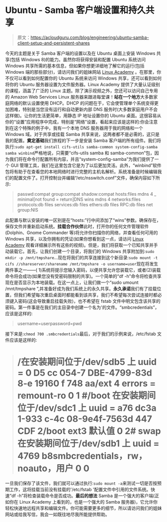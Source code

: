 # Ubuntu - Samba 客户端设置和持久共享

> 原文：<https://acloudguru.com/blog/engineering/ubuntu-samba-client-setup-and-persistent-shares>

今天的主题是关于 Samba 客户端的设置以及在 Ubuntu 桌面上安装 Windows 共享(包括 Windows 8)的能力。虽然你将获得安装和配置 Ubuntu 系统访问 Windows 共享所需的基本信息，但如果你想更详细地了解它的运行(包括 Windows 端的那些部分)，请访问我们的姐妹网站 [Linux Academy](https://linuxacademy.com) 。在那里，你不仅可以看到如何配置你的 Ubuntu 系统来访问 Windows 共享，还可以看到如何将你的 Ubuntu 服务器设置为文件服务器。Linux Academy 提供了大量认证级别的课程，涵盖了广泛的 Linux 主题。除了演示视频之外，您还可以访问自己专用的 Amazon Web Services Linux 服务器来跟进每堂课！**站在一个地方**大多数家庭网络的默认设置使用 DHCP。DHCP 的问题在于，它会使管理单个系统变得更加困难，特别是当您没有运行和自动更新内部 DNS 服务时(大多数家庭用户不会这样做)。让你的生活更简单，用静态 IP 地址设置你的 Ubuntu 桌面。这很容易从你的“设置”应用程序中完成，特别是“网络”设置，看起来应该是这样的:你会注意到在这个特殊的例子中，我有一个本地 DNS 服务器用于我的网络和一个 Windows 域。对于共享或挂载 Samba 共享来说，这两者都不是必需的，这只是我的配置。**奠定基础**我们旅程的下一步是安装 Samba 客户端的所有组件。我们将执行:`sudo apt-get install cifs-utils samba-common system-config-samba samba winbind`严格地说，只需要“cifs-utils samba 和 samba-common”包，因为我们将在命令行配置所有内容，并且“system-config-samba”为我们提供了一个 GUI 管理工具，我们在这里包含它是为了以后更加灵活。此外，“winbind”软件包将有助于在查看您的本地网络时进行完整的主机名解析。系统准备是时候编辑我们的配置文件了。打开控制台并编辑“/etc/nsswitch.conf”文件，确保内容如下所示:

> passwd:compat group:compat shadow:compat hosts:files mdns 4 _ minimal[not found = return]DNS wins mdns 4 networks:files protocols:db files services:db files ethers:db files RPC:db files net group:NIS

此配置与默认安装的唯一区别是在“hosts:”行中间添加了“wins”参数。确保存在，保存文件并重新启动系统。**挂载合作伙伴**此时，打开你的任何文件管理软件(Dolphin、Gnome Commander 等)将允许你扫描你的网络，并查看任何可用的 Windows 共享，以及你拥有的凭证(如果你想看到这一点，请访问 [Linux Academy](https://linuxacademy.com) 观看详细展示所有这些的视频)。但是，我们将获取一个已知共享并手动装载它。首先，让我们创建一个目录，将我们的 Windows 共享附加到:`sudo mkdir -p /mnt/tmpshare`…现在将我们的共享连接到这个新目录:`sudo mount -t cifs //shareserver/sharename /mnt/tmpshare -o username=user`现在将发生两件事之一——( 1)系统将提示您输入密码，以便共享允许您装载它，或者(2)装载命令将会成功(如果您没有受密码限制的共享)。一个简单的“df -h”命令将检查共享现在是否显示为本地装载。在这一点上，让我们做一个“sudo umount /mnt/tmpshare ”,并准备好成为我们系统上的永久共享。**永久承诺**我们有了挂载位置，但我们希望每次重启桌面时都能看到该共享，我们不希望每次尝试连接时都必须键入密码(这会导致重启挂载失败)，也不希望在 fstab 文件中明文包含该共享的密码。第一件事是在我们的主目录中创建一个名为'的文件。“smbcredentials”，应该是这样的:

> username=userpassword=pwd

接下来是:`chmod 700 .smbcredentials`最后，对于我们的示例来说，/etc/fstab 文件应该是这样的:

> # /在安装期间位于/dev/sdb5 上 uuid = 0 D5 cc 054-7 DBE-4799-83d 8-e 19160 f 748 aa/ext 4 errors = remount-ro 0 1 #/boot 在安装期间位于/dev/sdc1 上 uuid = a76 dc3a 1-933 c-4c 08-9e4f-7563d 447 CDF 2/boot ext3 默认值 0 2# swap 在安装期间位于/dev/sdb1 上 uuid = 4769 b8smbcredentials，rw，noauto，用户 0 0

一旦我们保存了该文件，我们就可以通过执行:`sudo mount -a`来测试一切是否按预期工作，这将挂载当前没有挂载的'/etc/fstab '配置文件中引用的文件系统。快速“df -h”将检查装载命令是否成功。**最后的想法** Samba 是一个强大的客户端(正如你在 Linux Academy 上看到的，也是一个强大的 Samba 服务器)，它允许你轻松快速地远程共享和编辑文件。你可能需要更多的细节，所以请访问我们的姐妹网站或给我写信，我会一如既往地尽我所能提供帮助。